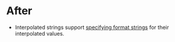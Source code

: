 # After

- Interpolated strings support [specifying format strings][docs.microsoft.com_specify-a-format-string-for-an-interpolation-expression] for their interpolated values.

[docs.microsoft.com_specify-a-format-string-for-an-interpolation-expression]: https://docs.microsoft.com/en-us/dotnet/csharp/tutorials/string-interpolation#how-to-specify-a-format-string-for-an-interpolation-expression
